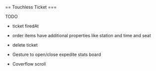 == Touchless Ticket ===

TODO
* ticket firedAt

* order items have additional properties like station and time and seat
* delete ticket
* Gesture to open/close expedite stats board
* Coverflow scroll